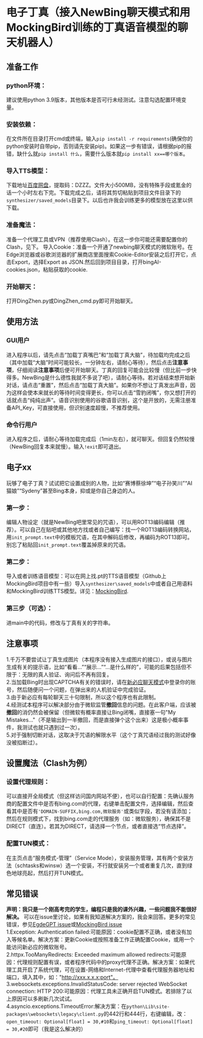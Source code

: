# 电子丁真（接入NewBing聊天模式和用MockingBird训练的丁真语音模型的聊天机器人）
## 准备工作
### python环境：
建议使用python 3.9版本，其他版本是否可行未经测试。注意勾选配置环境变量。
### 安装依赖：
在文件所在目录打开cmd或终端，输入`pip install -r requirements`(确保你的python安装时自带pip，否则请先安装pip)。如果这一步有错误，请根据pip的报错，缺什么就`pip install 什么`，需要什么版本就`pip install xx==哪个版本`。
### 导入TTS模型：
下载地址[百度网盘](https://pan.baidu.com/s/1YOeEZ3IHTyP7cXWKuVf28A?pwd=DZZZ)，提取码：DZZZ。文件大小500MB，没有特殊手段或氪金的话一个小时左右下完。下载完成之后，请将其剪切粘贴到项目文件目录下的`synthesizer/saved_models`目录下。以后也许我会训练更多的模型放在这里以供下载。
### 准备魔法：
准备一个代理工具或VPN（推荐使用Clash）。在这一步你可能还需要配置你的Clash，见下。
导入Cookie：准备一个开通了newbing聊天模式的微软账号。在Edge浏览器或谷歌浏览器的扩展商店里面搜索Cookie-Editor安装之后打开它，点击Export，选择Export as JSON.然后回到项目目录，打开bingAI-cookies.json，粘贴获取的cookie.
### 开始聊天：
打开DingZhen.py或DingZhen_cmd.py即可开始聊天。
## 使用方法
### GUI用户
进入程序以后，请先点击“加载丁真嘴巴”和“加载丁真大脑”，待加载均完成之后（其中加载“大脑”时间可能较长，一分钟左右，请耐心等待），然后点击**注意事项**，仔细阅读**注意事项**后便可开始聊天。丁真的回复可能会比较慢（但比前一步快得多。NewBing是什么德性我就不多说了吧），请耐心等待。若对话结束想开始新对话，请点击“重置”，然后点击“加载丁真大脑”。如果你不想让丁真发出声音，因为这样会使本来就长的等待时间变得更长，你可以点击“雪豹闭嘴”，你又想打开的话就点击“纯纯出声”。语音识别使用的谷歌语音识别，这个是开放的，无需注册准备API_Key，可直接使用，但识别速度超慢，不推荐使用。
### 命令行用户
进入程序之后，请耐心等待加载完成后（1min左右），就可聊天。但回复仍然较慢（NewBing回复本来就慢）。输入`!exit`即可退出。
## 电子xx
玩够了电子丁真？试试把它设置成别的人物，比如“赛博蔡徐坤”“电子孙笑川”“AI猫娘”“Sydeny”甚至Bing本身，抑或是你自己身边的人。
### 第一步：
编辑人物设定（就是NewBing吧里常见的咒语），可以用ROT13编码编辑（推荐）。可以自己在贴吧或其他地方找或者自己编写：找一个ROT13编码转换网站，用`init_prompt.text`中的模板咒语，在其中解码后修改，再编码为ROT13即可。别忘了粘贴回`init_prompt.text`覆盖掉原来的咒语。
### 第二步：
导入或者训练语音模型：可以在网上找.pt的TTS语音模型（Github上MockingBird项目中有一些）导入`synthesizer\saved_models`中或者自己用语料和MockingBird训练TTS模型。详见：[MockingBird](https://github.com/babysor/MockingBird/blob/main/README-CN.md).
### 第三步（可选）：
进main中的代码，修改与丁真有关的字符串。
## 注意事项
1.千万不要尝试让丁真生成图片（本程序没有接入生成图片的接口），或说与图片生成有关的提示语，比如“看看...”“展示...”“...是什么样的”，可能的后果包括但不限于：无限的真人验证、询问后不再有回复。  
2.当加载Bing时出现CAPTCHA有关的错误时，请在[新必应聊天模式](https://www.bing.com/chat)中登录你的账号，然后随便问一个问题，在弹出来的人机验证中完成验证。  
3.由于新必应有每轮聊天三十句限制，所以这个程序也有此限制。  
4.经测试本程序可以解决部分由于微软监管**撤回**信息的问题。在此客户端，应该被**撤回**的消仍然会被保留（但微软有概率直接让Bing闭嘴，直接塞一句"My Mistakes..."（不是输出到一半撤回，而是直接弹个这个出来）这是极小概率事件，我测试也就只遇到过一次）。  
5.对于强制切断对话，这取决于咒语的解限水平（这个丁真咒语经过我的测试好像没被掐断过）。
## 设置魔法（Clash为例）
### 设置代理规则：
可以直接开全局模式（但这样访问国内网站不便），也可以自行配置：先确认服务商的配置文件中是否有bing.com的代理，右键单击配置文件，选择编辑，然后查看其中是否有`'DOMAIN-SUFFIX,bing.com,微软服务'`或类似字段，若没有请添加；然后在规则模式下，找到bing.com走的代理服务（如：微软服务），确保其不是DIRECT（直连）。若其为DIRECT，请选择一个节点，或者直接选“节点选择”。
### 配置TUN模式：
在主页点击“服务模式-管理”（Service Mode），安装服务管理，其有两个安装方法（schtasks和winsw）选一个安装，不行就安装另一个或者重复几次，直到绿色地球亮起，然后打开TUN模式。
## 常见错误
**声明：我只是一个刚高考完的学生，编程只是我的课外兴趣，一些问题我不能很好解决。** 可以在issue里讨论，如果有我知道解决方案的，我会来回答。更多的常见错误，参见[EgdeGPT issue](https://github.com/acheong08/EdgeGPT/issues)或[MockingBird issue](https://github.com/babysor/MockingBird/issues)  
1.Exception: Authentication failed:可能原因：cookie配置不正确，或者没有加入等候名单。解决方案：更新Cookie或按照准备工作正确配置Cookie，或用一个能访问新必应的微软账号。  
2.httpx.TooManyRedirects: Exceeded maximum allowed redirects:可能原因：代理规则配置有误，或者程序代码中的proxy代理不正确。解决方案：如果代理工具开启了系统代理，可在设置-网络和Internet-代理中查看代理服务器地址和端口，填入其中，如："http://xxx.x.x.x:port"。  
3.websockets.exceptions.InvalidStatusCode: server rejected WebSocket connection: HTTP 200:可能原因：代理工具未正确开启TUN模式。若排除了以上原因可以多刷新几次试试。  
4.asyncio.exceptions.TimeoutError:解决方案：在`python\Lib\site-packages\websockets\legacy\client.py`的442行和444行，右键编辑，改：`open_timeout: Optional[float] = 30,#10`和`ping_timeout: Optional[float] = 30,#20`即可（我是这么解决的）
